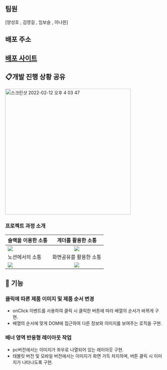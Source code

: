 
## 팀원
[양성호 , 김영길 , 임보슬 , 이나원]

## 배포 주소

## <a href=https://wizardly-panini-736472.netlify.app/>배포 사이트</a>

## 📋개발 진행 상황 공유

<img width="400" alt="스크린샷 2022-02-12 오후 4 03 47" src="https://user-images.githubusercontent.com/80146176/153703072-7779ad79-3620-4a81-b4e4-dacb6da59c4e.png">


### 프로젝트 과정 소개

| 슬랙을 이용한 소통                                                                                                             |                                                       게더를 활용한 소통                                                       |
| :----------------------------------------------------------------------------------------------------------------------------- | :----------------------------------------------------------------------------------------------------------------------------: |
| <img width="auto" src="https://user-images.githubusercontent.com/80146176/153052997-f2ca6637-40f8-4e7f-9609-f4885577706a.png"> | <img width="auto" src="https://user-images.githubusercontent.com/80146176/153053947-7be40938-62f8-4dd9-a54b-7328ea550546.png"> |
| 노션에서의 소통                                                                                                                |                                                     화면공유를 활용한 소통                                                     |
| <img width="auto" src="https://user-images.githubusercontent.com/80146176/153054588-6194940a-a76d-4fde-a164-2efb3989d6e8.png"> | <img width="auto" src="https://user-images.githubusercontent.com/80146176/153054110-d7c4169e-3824-4903-8ca5-fc4aec044055.png"> |


## 📝 기능

### 클릭에 따른 제품 이미지 및 제품 순서 변경
- onClick 이벤트를 사용하여 클릭 시 클릭한 버튼에 따라 배열의 순서가 바뀌게 구현.
- 배열의 순서에 맞게 DOM에 접근하여 다른 정보와 이미지를 보여주는 로직을 구현.

### 배너 영역 반응형 레이아웃 작업
- pc버전에서는 이미지가 좌우로 나열되어 있는 레이아웃 구현.
- 태블릿 버전 및 모바일 버전에서는 이미지가 화면 가득 차지하며, 버튼 클릭 시 이미지가 나타나도록 구현.



